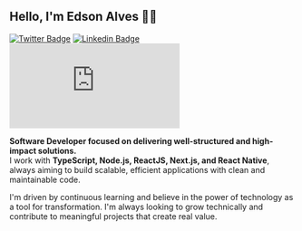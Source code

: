 Hello, I'm Edson Alves 👋🏻
---

[![Twitter Badge](https://img.shields.io/badge/-Website%20|%20devedsonalves-000?style=flat-square&logo=Twitter&logoColor=white&link=https://devedsonalves.vercel.app)](https://devedsonalves.vercel.app) 
[![Linkedin Badge](https://img.shields.io/badge/-Linkedin%20|%20Edson%20Alves-0077b5?style=flat-square&logo=Linkedin&logoColor=white&link=https://www.linkedin.com/in/edsonalves/)](https://www.linkedin.com/in/edson4lves/) 
[![Gmail Badge](https://img.shields.io/badge/Email%20|%20devedsonalves@gmail.com-e6514f?style=flat-square&link=mailto:devedsonalves@gmail.com)](mailto:devedsonalves@gmail.com)


**Software Developer focused on delivering well-structured and high-impact solutions.**  
I work with **TypeScript, Node.js, ReactJS, Next.js, and React Native**, always aiming to build scalable, efficient applications with clean and maintainable code.

I'm driven by continuous learning and believe in the power of technology as a tool for transformation. I'm always looking to grow technically and contribute to meaningful projects that create real value.
